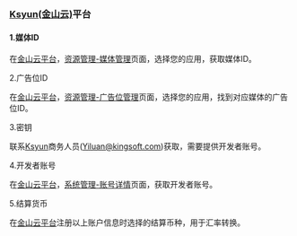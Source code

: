 ###  [Ksyun(金山云)](http://ssp2.ksyun.com/#/)平台

#### 1.媒体ID
在[金山云平台](http://ssp2.ksyun.com/#/)，[资源管理-媒体管理](http://ssp2.ksyun.com/#/resource/media)页面，选择您的应用，获取媒体ID。

2.广告位ID

在[金山云平台](http://ssp2.ksyun.com/#/)，[资源管理-广告位管理](http://ssp2.ksyun.com/#/resource/ad)页面，选择您的应用，找到对应媒体的广告位ID。

3.密钥

联系[Ksyun](http://ssp2.ksyun.com/#/)商务人员(Yiluan@kingsoft.com)获取，需要提供开发者账号。

4.开发者账号

在[金山云平台](http://ssp2.ksyun.com/#/)，[系统管理-账号详情](http://ssp2.ksyun.com/#/system/account)页面，获取开发者账号。

5.结算货币

在[金山云平台](http://ssp2.ksyun.com/#/)注册以上账户信息时选择的结算币种，用于汇率转换。
